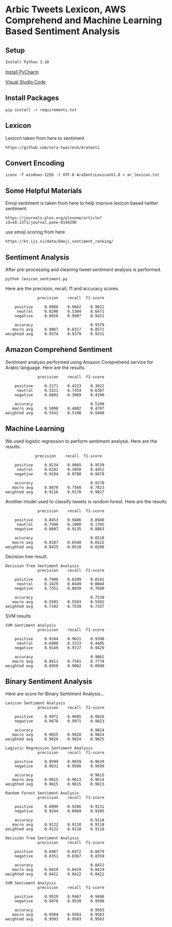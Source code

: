# Arbic Tweets Lexicon, AWS Comprehend and Machine Learning Based Sentiment Analysis 

## Setup
```bash
Install Python 3.10
```

[Install PyCharm](https://www.jetbrains.com/pycharm/download/?section=windows)



[Visual Studio Code](https://code.visualstudio.com/download)


## Install Packages
```shell
pip install -r requirements.txt
```

## Lexicon
Lexicon taken from here to sentiment

```text
https://github.com/nora-twairesh/AraSenti
```

## Convert Encoding
```shell
iconv -f windows-1256 -t UTF-8 AraSentiLexiconV1.0 > ar_lexicon.txt
```


## Some Helpful Materials
Emoji sentiment is taken from here to help improve lexicon based twitter sentiment.

```text
https://journals.plos.org/plosone/article?id=10.1371/journal.pone.0144296
```

use emoji scoring from here
```text
https://kt.ijs.si/data/Emoji_sentiment_ranking/
```


## Sentiment Analysis
After pre-processing and cleaning tweet sentiment analysis is performed.
```shell
python lexicon_sentiment.py
```

Here are the precision, recall, f1 and accuracy scores.
```text
              precision    recall  f1-score

    positive     0.9988    0.9662    0.9822
     neutral     0.8296    0.5304    0.6471
    negative     0.8916    0.9987    0.9421

    accuracy                         0.9379
   macro avg     0.9067    0.8317    0.8571
weighted avg     0.9374    0.9379    0.9331
```

## Amazon Comprehend Sentiment
Sentiment analysis performed using Amazon Comprehend service for Arabic language.
Here are the results.
```text
              precision    recall  f1-score

    positive     0.3171    0.4223    0.3622
     neutral     0.5521    0.7354    0.6307
    negative     0.6602    0.3069    0.4190

    accuracy                         0.5190
   macro avg     0.5098    0.4882    0.4707
weighted avg     0.5542    0.5190    0.5048
```

## Machine Learning
We used logistic regression to perform sentiment analysis. Here are the results.
```text
             precision    recall  f1-score 

    positive     0.9234    0.9865    0.9539
     neutral     0.8182    0.3058    0.4452
    negative     0.9194    0.9780    0.9478

    accuracy                         0.9178
   macro avg     0.8870    0.7568    0.7823
weighted avg     0.9116    0.9178    0.9027
```

Another model used to classify tweets is random forest. Here are the results
```text
              precision    recall  f1-score

    positive     0.8453    0.9486    0.8940
     neutral     0.7500    0.1000    0.1765
    negative     0.8607    0.9135    0.8863

    accuracy                         0.8510
   macro avg     0.8187    0.6540    0.6522
weighted avg     0.8425    0.8510    0.8208
```
Decision tree result.
```text
Decision Tree Sentiment Analysis
              precision    recall  f1-score

    positive     0.7998    0.8289    0.8141
     neutral     0.1429    0.0449    0.0684
    negative     0.7351    0.8039    0.7680

    accuracy                         0.7539
   macro avg     0.5593    0.5593    0.5502
weighted avg     0.7192    0.7539    0.7337
```
SVM results
```text
SVM Sentiment Analysis
              precision    recall  f1-score

    positive     0.9184    0.9621    0.9398
     neutral     0.6900    0.3333    0.4495
    negative     0.9149    0.9727    0.9429

    accuracy                         0.9062
   macro avg     0.8411    0.7561    0.7774
weighted avg     0.8950    0.9062    0.8940
```

## Binary Sentiment Analysis
Here are score for Binary Sentiment Analysis...
```text
Lexicon Sentiment Analysis
              precision    recall  f1-score

    positive     0.9972    0.9685    0.9826
    negative     0.9678    0.9971    0.9823

    accuracy                         0.9824
   macro avg     0.9825    0.9828    0.9824
weighted avg     0.9829    0.9824    0.9825

Logistic Regression Sentiment Analysis
              precision    recall  f1-score

    positive     0.9599    0.9659    0.9629
    negative     0.9631    0.9566    0.9599

    accuracy                         0.9615
   macro avg     0.9615    0.9613    0.9614
weighted avg     0.9615    0.9615    0.9615

Random Forest Sentiment Analysis
              precision    recall  f1-score

    positive     0.8999    0.9266    0.9131
    negative     0.9244    0.8969    0.9105

    accuracy                         0.9118
   macro avg     0.9122    0.9118    0.9118
weighted avg     0.9122    0.9118    0.9118

Decision Tree Sentiment Analysis
              precision    recall  f1-score

    positive     0.8487    0.8472    0.8479
    negative     0.8351    0.8367    0.8359

    accuracy                         0.8422
   macro avg     0.8419    0.8419    0.8419
weighted avg     0.8422    0.8422    0.8422

SVM Sentiment Analysis
              precision    recall  f1-score

    positive     0.9529    0.9467    0.9498
    negative     0.9478    0.9539    0.9508

    accuracy                         0.9503
   macro avg     0.9504    0.9503    0.9503
weighted avg     0.9503    0.9503    0.9503
```

